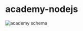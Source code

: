 # academy-nodejs
![academy schema](https://user-images.githubusercontent.com/77805478/220586722-8f2e318d-dcc4-48c3-8be9-2855569ae0b2.jpg)
